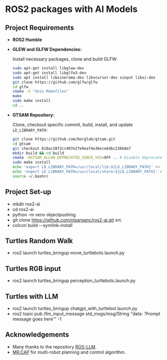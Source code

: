 # ROS2 packages with AI Models 

## Project Requirements

- **ROS2 Humble**

- **GLEW and GLFW Dependencies:**

  Install necessary packages, clone and build GLFW:

  ```bash
  sudo apt-get install libglew-dev
  sudo apt-get install libglfw3-dev
  sudo apt install libxinerama-dev libxcursor-dev xinput libxi-dev
  git clone https://github.com/glfw/glfw
  cd glfw
  cmake -G "Unix Makefiles"
  make
  sudo make install
  cd ..
  ```

- **GTSAM Repository:**

  Clone, checkout specific commit, build, install, and update `LD_LIBRARY_PATH`:

  ```bash
  git clone https://github.com/borglab/gtsam.git
  cd gtsam
  git checkout 618ac28f2cc407e27e9eaf4e36ece64bc236b8e7
  mkdir build && cd build
  cmake -DGTSAM_ALLOW_DEPRECATED_SINCE_V42=OFF .. # Disable deprecated functionality for compatibility
  sudo make install
  echo 'export LD_LIBRARY_PATH=/usr/local/lib:${LD_LIBRARY_PATH}' >> ~/.bashrc
  echo 'export LD_LIBRARY_PATH=/usr/local/share:${LD_LIBRARY_PATH}' >> ~/.bashrc
  source ~/.bashrc
  ```

## Project Set-up
- mkdir ros2-ai
- cd ros2-ai
- python -m venv objectpushing
- git clone https://github.com/nisarganc/ros2-ai.git src
- colcon build --symlink-install

## Turtles Random Walk   
- ros2 launch turtles_bringup move_turtlebots.launch.py

## Turtles RGB input
- ros2 launch turtles_bringup perception_turtlebots.launch.py

## Turtles with LLM
- ros2 launch turtles_bringup chatgpt_with_turtlebot.launch.py
- ros2 topic pub /llm_input_message std_msgs/msg/String "data: 'Prompt message goes here'" -1

## Acknowledgements
- Many thanks to the repository [ROS-LLM](https://github.com/Auromix/ROS-LLM).
- [MR.CAP](https://github.com/h2jaafar/mr.cap) for multi-robot planning and control algorithm.